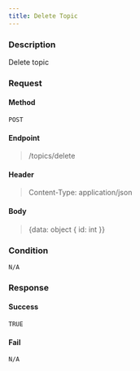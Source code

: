 ```yaml
---
title: Delete Topic
---
```


### Description
Delete topic
### Request
#### Method
    POST

#### Endpoint
> /topics/delete

#### Header
> Content-Type: application/json

#### Body
> {data: object {  id: int }}

### Condition
    N/A
### Response
#### Success
    TRUE
#### Fail
    N/A